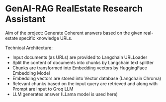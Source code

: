 # GenAI-RAG RealEstate Research Assistant

Aim of the project: Generate Coherent answers based on the given real-estate specific knowledge URLs.

Technical Architecture: 
 - Input documents (as URLs) are provided to Langchain URLLoader 
 - Split the content of documents into chunks by Langchain text splitter
 - Chunks are transformed into Embedding vectors by HuggingFace Embedding Model
 - Embedding vectors are stored into Vector database (Langchain Chroma)
 - Relevant chunks based on the input query are retrieved and along with Prompt are input to Groq LLM
 - LLM generates answer (LLama model is used here)



